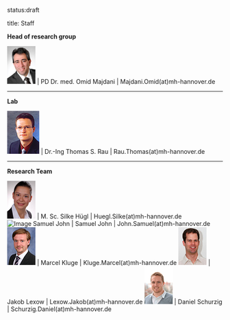 status:draft

title: Staff

**Head of research group**

![Image Omid Majdani](Omid.jpg) |  PD Dr. med. Omid Majdani |  Majdani.Omid(at)mh-hannover.de

----------------------------------------------------------------------------------------
**Lab**

![Image Thomas Rau](Thomas.jpg) | Dr.-Ing Thomas S. Rau		|	Rau.Thomas(at)mh-hannover.de	

---------------------------
**Research Team**

![Image Silke Hügl ](Silke.jpg) | M. Sc. Silke Hügl			|	Huegl.Silke(at)mh-hannover.de
![Image Samuel John](Samuel.jpg) | Samuel John				|	John.Samuel(at)mh-hannover.de
![Image Samuel John](Marcel.jpg) | Marcel Kluge				|	Kluge.Marcel(at)mh-hannover.de
![Image Samuel John](Jakob.jpg) | Jakob Lexow				|	Lexow.Jakob(at)mh-hannover.de
![Image Samuel John](Daniel.jpg) | Daniel Schurzig			|	Schurzig.Daniel(at)mh-hannover.de